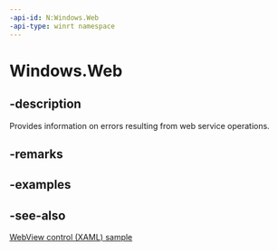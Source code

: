 ```yaml
---
-api-id: N:Windows.Web
-api-type: winrt namespace
---
```


# Windows.Web

## -description

Provides information on errors resulting from web service operations.

## -remarks

## -examples

## -see-also

[WebView control (XAML) sample](https://github.com/Microsoft/Windows-universal-samples/tree/master/Samples/XamlWebView)
